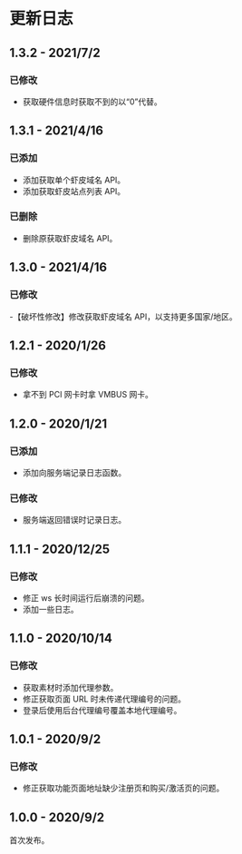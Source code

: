 # 更新日志

## 1.3.2 - 2021/7/2

### 已修改

- 获取硬件信息时获取不到的以“0”代替。

## 1.3.1 - 2021/4/16

### 已添加

- 添加获取单个虾皮域名 API。
- 添加获取虾皮站点列表 API。

### 已删除

- 删除原获取虾皮域名 API。

## 1.3.0 - 2021/4/16

### 已修改

-【破坏性修改】修改获取虾皮域名 API，以支持更多国家/地区。

## 1.2.1 - 2020/1/26

### 已修改

- 拿不到 PCI 网卡时拿 VMBUS 网卡。

## 1.2.0 - 2020/1/21

### 已添加

- 添加向服务端记录日志函数。

### 已修改

- 服务端返回错误时记录日志。

## 1.1.1 - 2020/12/25

### 已修改

- 修正 ws 长时间运行后崩溃的问题。
- 添加一些日志。

## 1.1.0 - 2020/10/14

### 已修改

- 获取素材时添加代理参数。
- 修正获取页面 URL 时未传递代理编号的问题。
- 登录后使用后台代理编号覆盖本地代理编号。

## 1.0.1 - 2020/9/2

### 已修改

- 修正获取功能页面地址缺少注册页和购买/激活页的问题。

## 1.0.0 - 2020/9/2

首次发布。
